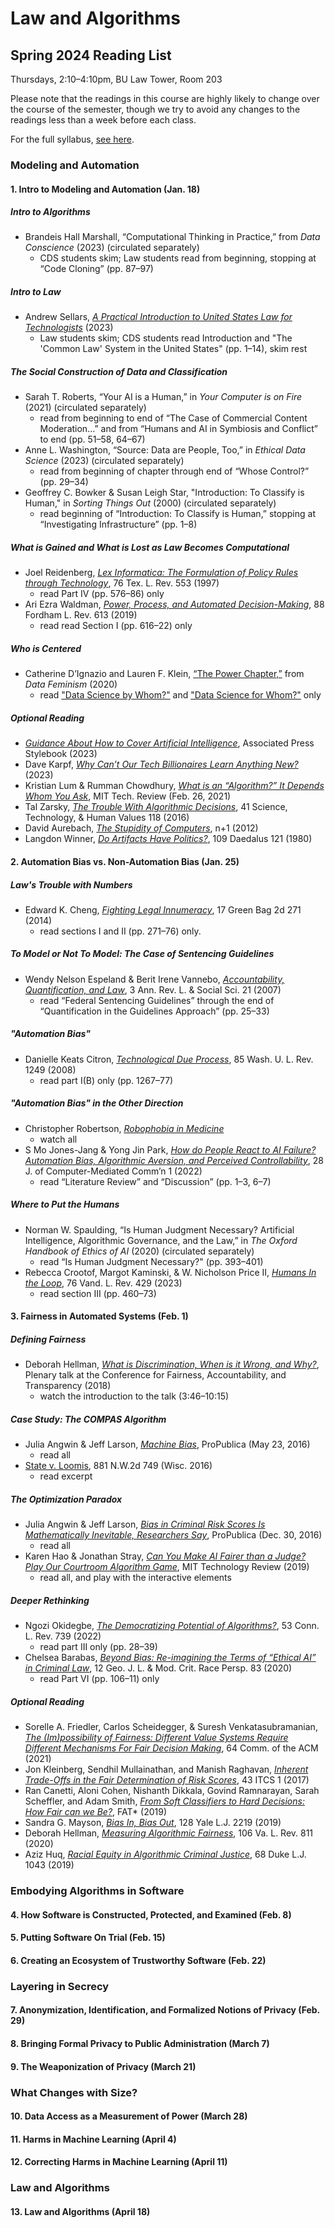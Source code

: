 # Law and Algorithms
## Spring 2024 Reading List
Thursdays, 2:10–4:10pm, BU Law Tower, Room 203

Please note that the readings in this course are highly likely to change over the course of the semester, though we try to avoid any changes to the readings less than a week before each class. 

For the full syllabus, [see here](Syllabus.pdf).

### Modeling and Automation

#### 1. Intro to Modeling and Automation (Jan. 18)

##### Intro to Algorithms
  
- Brandeis Hall Marshall, “Computational Thinking in Practice,” from _Data Conscience_ (2023) (circulated separately)
  - CDS students skim; Law students read from beginning, stopping at “Code Cloning” (pp. 87–97)

##### Intro to Law
- Andrew Sellars, [_A Practical Introduction to United States Law for Technologists_](SellarsPracticalIntro.pdf) (2023)
  - Law students skim; CDS students read Introduction and "The 'Common Law' System in the United States" (pp. 1–14), skim rest

##### The Social Construction of Data and Classification
- Sarah T. Roberts, “Your AI is a Human,” in _Your Computer is on Fire_ (2021) (circulated separately)
  - read from beginning to end of “The Case of Commercial Content Moderation…” and from “Humans and AI in Symbiosis and Conflict” to end (pp. 51–58, 64–67) 
- Anne L. Washington, “Source: Data are People, Too,” in _Ethical Data Science_ (2023) (circulated separately)
  - read from beginning of chapter through end of “Whose Control?” (pp. 29–34)
- Geoffrey C. Bowker & Susan Leigh Star, "Introduction: To Classify is Human," in _Sorting Things Out_ (2000) (circulated separately)
  - read beginning of “Introduction: To Classify is Human,” stopping at “Investigating Infrastructure” (pp. 1–8)

##### What is Gained and What is Lost as Law Becomes Computational
- Joel Reidenberg, [_Lex Informatica: The Formulation of Policy Rules through Technology_](https://ir.lawnet.fordham.edu/faculty_scholarship/42/), 76 Tex. L. Rev. 553 (1997)
  - read Part IV (pp. 576–86) only
- Ari Ezra Waldman, [_Power, Process, and Automated Decision-Making_](https://ir.lawnet.fordham.edu/cgi/viewcontent.cgi?article=5633&context=flr), 88 Fordham L. Rev. 613 (2019)
  - read read Section I (pp. 616–22) only

##### Who is Centered
- Catherine D’Ignazio and Lauren F. Klein, [“The Power Chapter,”](https://data-feminism.mitpress.mit.edu/pub/vi8obxh7/release/4) from _Data Feminism_ (2020)
  - read ["Data Science by Whom?"](https://data-feminism.mitpress.mit.edu/pub/vi8obxh7#data-science-by-whom) and ["Data Science for Whom?"](https://data-feminism.mitpress.mit.edu/pub/vi8obxh7#data-science-for-whom) only 

##### Optional Reading
- [_Guidance About How to Cover Artificial Intelligence_](https://www-apstylebook-com.ezproxy.bu.edu/boston-university-a7b40399-4032-42ea-9f9d-cb5ba7fe6946/ap_stylebook/artificial-intelligence-2), Associated Press Stylebook (2023)
- Dave Karpf, [_Why Can’t Our Tech Billionaires Learn Anything New?_](https://davekarpf.substack.com/p/why-cant-our-tech-billionaires-learn) (2023)
- Kristian Lum & Rumman Chowdhury, [_What is an “Algorithm?” It Depends Whom You Ask_](https://www.technologyreview.com/2021/02/26/1020007/what-is-an-algorithm/), MIT Tech. Review (Feb. 26, 2021)
- Tal Zarsky, [_The Trouble With Algorithmic Decisions_](https://www-jstor-org.ezproxy.bu.edu/stable/pdf/43671285.pdf?refreqid=excelsior%3A2a5553e4865160053cf0c7c22be43dc6), 41 Science, Technology, & Human Values 118 (2016)
- David Aurebach, [_The Stupidity of Computers_](https://www.nplusonemag.com/issue-13/essays/stupidity-of-computers/), n+1 (2012)
- Langdon Winner, [_Do Artifacts Have Politics?_](https://faculty.cc.gatech.edu/~beki/cs4001/Winner.pdf), 109 Daedalus 121 (1980)
</details>

#### 2. Automation Bias vs. Non-Automation Bias (Jan. 25)

##### Law's Trouble with Numbers
  - Edward K. Cheng, [_Fighting Legal Innumeracy_](http://www.greenbag.org/v17n3/v17n3_articles_cheng.pdf), 17 Green Bag 2d 271 (2014)
    - read sections I and II (pp. 271–76) only.

##### To Model or Not To Model: The Case of Sentencing Guidelines
  - Wendy Nelson Espeland & Berit Irene Vannebo, [_Accountability, Quantification, and Law_](https://www-annualreviews-org.ezproxy.bu.edu/doi/10.1146/annurev.lawsocsci.2.081805.105908), 3 Ann. Rev. L. & Social Sci. 21 (2007)
    - read “Federal Sentencing Guidelines” through the end of “Quantification in the Guidelines Approach” (pp. 25–33) 

##### "Automation Bias"
  - Danielle Keats Citron, [_Technological Due Process_](https://openscholarship.wustl.edu/cgi/viewcontent.cgi?referer=&httpsredir=1&article=1166&context=law_lawreview), 85 Wash. U. L. Rev. 1249 (2008) 
    - read part I(B) only (pp. 1267–77)

##### "Automation Bias" in the Other Direction
- Christopher Robertson, [_Robophobia in Medicine_](https://www.youtube.com/watch?v=jriC_BSnyz4&list=PLr-itzg5tymNefUaQWhcnBoAL0OZNqWSD&index=5) 
  - watch all
- S Mo Jones-Jang & Yong Jin Park, [_How do People React to AI Failure? Automation Bias, Algorithmic Aversion, and Perceived Controllability_](https://academic-oup-com.ezproxy.bu.edu/jcmc/article/28/1/zmac029/6827859?login=true&token=), 28 J. of Computer-Mediated Comm’n 1 (2022)
  - read “Literature Review” and “Discussion” (pp. 1–3, 6–7)

##### Where to Put the Humans
- Norman W. Spaulding, “Is Human Judgment Necessary? Artificial Intelligence, Algorithmic Governance, and the Law,” in _The Oxford Handbook of Ethics of AI_ (2020) (circulated separately) 
  - read “Is Human Judgment Necessary?" (pp. 393–401)
- Rebecca Crootof, Margot Kaminski, & W. Nicholson Price II, [_Humans In the Loop_](https://papers.ssrn.com/sol3/papers.cfm?abstract_id=4066781), 76 Vand. L. Rev. 429 (2023) 
  - read section III (pp. 460–73)

#### 3. Fairness in Automated Systems (Feb. 1)

##### Defining Fairness
- Deborah Hellman, [_What is Discrimination, When is it Wrong, and Why?_](https://www.youtube.com/watch?v=qomsX8ZvvIY&t=226s), Plenary talk at the Conference for Fairness, Accountability, and Transparency (2018) 
  - watch the introduction to the talk (3:46–10:15)

##### Case Study: The COMPAS Algorithm
- Julia Angwin & Jeff Larson, [_Machine Bias_](https://www.propublica.org/article/machine-bias-risk-assessments-in-criminal-sentencing), ProPublica (May 23, 2016)
  - read all
- [State v. Loomis](https://opencasebook.org/casebooks/2606-law-and-algorithms/resources/5.1-state-v-loomis/), 881 N.W.2d 749 (Wisc. 2016)
   - read excerpt

##### The Optimization Paradox
- Julia Angwin & Jeff Larson, [_Bias in Criminal Risk Scores Is Mathematically Inevitable, Researchers Say_](https://www.propublica.org/article/bias-in-criminal-risk-scores-is-mathematically-inevitable-researchers-say), ProPublica (Dec. 30, 2016)
   - read all
- Karen Hao & Jonathan Stray, [_Can You Make AI Fairer than a Judge? Play Our Courtroom Algorithm Game_](https://www.technologyreview.com/2019/10/17/75285/ai-fairer-than-judge-criminal-risk-assessment-algorithm/), MIT Technology Review (2019)
  - read all, and play with the interactive elements

##### Deeper Rethinking
- Ngozi Okidegbe, [_The Democratizing Potential of Algorithms?_](https://papers.ssrn.com/sol3/papers.cfm?abstract_id=3835370), 53 Conn. L. Rev. 739 (2022)
  - read part III only (pp. 28–39)
- Chelsea Barabas, [_Beyond Bias: Re-imagining the Terms of “Ethical AI” in Criminal Law_](https://papers.ssrn.com/sol3/papers.cfm?abstract_id=3377921), 12 Geo. J. L. & Mod. Crit. Race Persp. 83 (2020)
  - read Part VI (pp. 106–11) only

##### Optional Reading
- Sorelle A. Friedler, Carlos Scheidegger, & Suresh Venkatasubramanian, [_The (Im)possibility of Fairness: Different Value Systems Require Different Mechanisms For Fair Decision Making_](https://dl-acm-org.ezproxy.bu.edu/doi/abs/10.1145/3433949), 64 Comm. of the ACM (2021)
- Jon Kleinberg, Sendhil Mullainathan, and Manish Raghavan, [_Inherent Trade-Offs in the Fair Determination of Risk Scores_](https://drops.dagstuhl.de/storage/00lipics/lipics-vol067-itcs2017/LIPIcs.ITCS.2017.43/LIPIcs.ITCS.2017.43.pdf), 43 ITCS 1 (2017)
- Ran Canetti, Aloni Cohen, Nishanth Dikkala, Govind Ramnarayan, Sarah Scheffler, and Adam Smith, [_From Soft Classifiers to Hard Decisions: How Fair can we Be?_](https://arxiv.org/abs/1810.02003), FAT* (2019)
- Sandra G. Mayson, [_Bias In, Bias Out_](https://www.yalelawjournal.org/pdf/Mayson_p5g2tz2m.pdf), 128 Yale L.J. 2219 (2019)
- Deborah Hellman, [_Measuring Algorithmic Fairness_](https://heinonline-org.ezproxy.bu.edu/HOL/Page?handle=hein.journals/valr106&div=20&id=&page=&collection=journals), 106 Va. L. Rev. 811 (2020)
- Aziz Huq, [_Racial Equity in Algorithmic Criminal Justice_](https://scholarship.law.duke.edu/cgi/viewcontent.cgi?referer=&httpsredir=1&article=3972&context=dlj), 68 Duke L.J. 1043 (2019)

### Embodying Algorithms in Software

#### 4. How Software is Constructed, Protected, and Examined (Feb. 8)

#### 5. Putting Software On Trial (Feb. 15)

#### 6. Creating an Ecosystem of Trustworthy Software (Feb. 22)

### Layering in Secrecy

#### 7. Anonymization, Identification, and Formalized Notions of Privacy (Feb. 29)

#### 8. Bringing Formal Privacy to Public Administration (March 7)

#### 9. The Weaponization of Privacy (March 21)

### What Changes with Size?

#### 10. Data Access as a Measurement of Power (March 28)

#### 11. Harms in Machine Learning (April 4)

#### 12. Correcting Harms in Machine Learning (April 11)

### Law and Algorithms

#### 13. Law and Algorithms (April 18)

